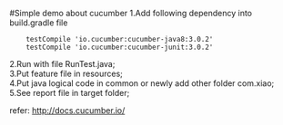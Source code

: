 #Simple demo about cucumber
1.Add following dependency into build.gradle file
```
    testCompile 'io.cucumber:cucumber-java8:3.0.2'
    testCompile 'io.cucumber:cucumber-junit:3.0.2'
```  
2.Run with file RunTest.java;  
3.Put feature file in resources;  
4.Put java logical code in common or newly add other folder com.xiao;  
5.See report file in target folder;  

refer: http://docs.cucumber.io/
